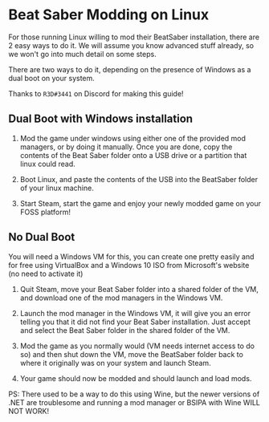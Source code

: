 <!-- TITLE: Modding Linux -->
<!-- SUBTITLE: Get Beat Saber Mods working on Linux! -->

# Beat Saber Modding on Linux
For those running Linux willing to mod their BeatSaber installation, there are 2 easy ways to do it. We will assume you know advanced stuff already, so we won't go into much detail on some steps.

There are two ways to do it, depending on the presence of Windows as a dual boot on your system.

Thanks to `R3D#3441` on Discord for making this guide! 

## Dual Boot with Windows installation

1. Mod the game under windows using either one of the provided mod managers, or by doing it manually. Once you are done, copy the contents of the Beat Saber folder onto a USB drive or a partition that linux could read. 

2. Boot Linux, and paste the contents of the USB into the BeatSaber folder of your linux machine.

3. Start Steam, start the game and enjoy your newly modded game on your FOSS platform! 

## No Dual Boot

You will need a Windows VM for this, you can create one pretty easily and for free using VirtualBox and a Windows 10 ISO from Microsoft's website (no need to activate it)

1. Quit Steam, move your Beat Saber folder into a shared folder of the VM, and download one of the mod managers in the Windows VM. 

2. Launch the mod manager in the Windows VM, it will give you an error telling you that it did not find your Beat Saber installation. Just accept and select the Beat Saber folder in the shared folder of the VM.

3. Mod the game as you normally would (VM needs internet access to do so) and then shut down the VM, move the BeatSaber folder back to where it originally was on your system and launch Steam.

4. Your game should now be modded and should launch and load mods.

PS: There used to be a way to do this using Wine, but the newer versions of .NET are troublesome and running a mod manager or BSIPA with Wine WILL NOT WORK!